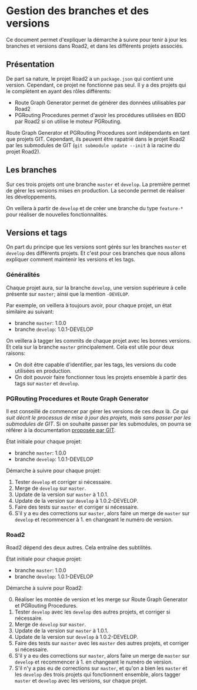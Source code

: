 # Gestion des branches et des versions

Ce document permet d'expliquer la démarche à suivre pour tenir à jour les branches et versions dans Road2, et dans les différents projets associés. 

## Présentation 

De part sa nature, le projet Road2 a un `package.json` qui contient une version. Cependant, ce projet ne fonctionne pas seul. Il y a des projets qui le complètent en ayant des rôles différents: 
- Route Graph Generator permet de générer des données utilisables par Road2
- PGRouting Procedures permet d'avoir les procédures utilisées en BDD par Road2 si on utilise le moteur PGRouting. 

Route Graph Generator et PGRouting Procedures sont indépendants en tant que projets GIT. Cependant, ils peuvent être rapatrié dans le projet Road2 par les submodules de GIT (`git submodule update --init` à la racine du projet Road2).

## Les branches

Sur ces trois projets ont une branche `master` et `develop`. La première permet de gérer les versions mises en production. La seconde permet de réaliser les développements. 

On veillera à partir de `develop` et de créer une branche du type `feature-*` pour réaliser de nouvelles fonctionnalités. 

## Versions et tags

On part du principe que les versions sont gérés sur les branches `master` et `develop` des différents projets. Et c'est pour ces branches que nous allons expliquer comment maintenir les versions et les tags. 

### Généralités 

Chaque projet aura, sur la branche `develop`, une version supérieure à celle présente sur `master`; ainsi que la mention `-DEVELOP`. 

Par exemple, on veillera à toujours avoir, pour chaque projet, un état similaire au suivant: 
- branche `master`: 1.0.0
- branche `develop`: 1.0.1-DEVELOP

On veillera à tagger les commits de chaque projet avec les bonnes versions. Et cela sur la branche `master` principalement. Cela est utile pour deux raisons: 
- On doit être capable d'identifier, par les tags, les versions du code utilisées en production. 
- On doit pouvoir faire fonctionner tous les projets ensemble à partir des tags sur `master` et `develop`. 

### PGRouting Procedures et Route Graph Generator

Il est conseillé de commencer par gérer les versions de ces deux là. *Ce qui suit décrit le processus de mise à jour des projets, mais sans passer par les submodules de GIT*. Si on souhaite passer par les submodules, on pourra se référer à la documentation [proposée par GIT](https://git-scm.com/book/fr/v2/Utilitaires-Git-Sous-modules).

État initiale pour chaque projet: 

- branche `master`: 1.0.0
- branche `develop`: 1.0.1-DEVELOP

Démarche à suivre pour chaque projet:

1. Tester `develop` et corriger si nécessaire.
2. Merge de `develop` sur `master`.
3. Update de la version sur `master` à 1.0.1.
4. Update de la version sur `develop` à 1.0.2-DEVELOP.
5. Faire des tests sur `master` et corriger si nécessaire.
6. S'il y a eu des corrections sur `master`, alors faire un merge de `master` sur `develop` et recommencer à 1. en changeant le numéro de version.

### Road2 

Road2 dépend des deux autres. Cela entraîne des subtilités. 

État initiale pour chaque projet: 

- branche `master`: 1.0.0
- branche `develop`: 1.0.1-DEVELOP

Démarche à suivre pour Road2:

0. Réaliser les montée de version et les merge sur Route Graph Generator et PGRouting Procedures. 
1. Tester `develop` avec les `develop` des autres projets, et corriger si nécessaire.
2. Merge de `develop` sur `master`.
3. Update de la version sur `master` à 1.0.1.
4. Update de la version sur `develop` à 1.0.2-DEVELOP.
5. Faire des tests sur `master` avec les `master` des autres projets, et corriger si nécessaire.
6. S'il y a eu des corrections sur `master`, alors faire un merge de `master` sur `develop` et recommencer à 1. en changeant le numéro de version.
7. S'il n'y a pas eu de corrections sur `master`, et qu'on a bien les `master` et les `develop` des trois projets qui fonctionnent ensemble, alors tagger `master` et `develop` avec les versions, sur chaque projet.